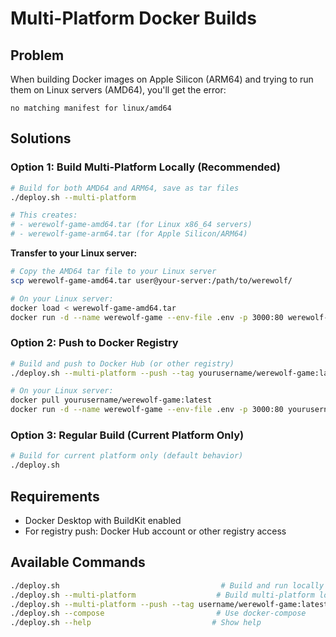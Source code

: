 # Multi-Platform Docker Builds

## Problem
When building Docker images on Apple Silicon (ARM64) and trying to run them on Linux servers (AMD64), you'll get the error:
```
no matching manifest for linux/amd64
```

## Solutions

### Option 1: Build Multi-Platform Locally (Recommended)
```bash
# Build for both AMD64 and ARM64, save as tar files
./deploy.sh --multi-platform

# This creates:
# - werewolf-game-amd64.tar (for Linux x86_64 servers)
# - werewolf-game-arm64.tar (for Apple Silicon/ARM64)
```

**Transfer to your Linux server:**
```bash
# Copy the AMD64 tar file to your Linux server
scp werewolf-game-amd64.tar user@your-server:/path/to/werewolf/

# On your Linux server:
docker load < werewolf-game-amd64.tar
docker run -d --name werewolf-game --env-file .env -p 3000:80 werewolf-game
```

### Option 2: Push to Docker Registry
```bash
# Build and push to Docker Hub (or other registry)
./deploy.sh --multi-platform --push --tag yourusername/werewolf-game:latest

# On your Linux server:
docker pull yourusername/werewolf-game:latest
docker run -d --name werewolf-game --env-file .env -p 3000:80 yourusername/werewolf-game:latest
```

### Option 3: Regular Build (Current Platform Only)
```bash
# Build for current platform only (default behavior)
./deploy.sh
```

## Requirements
- Docker Desktop with BuildKit enabled
- For registry push: Docker Hub account or other registry access

## Available Commands
```bash
./deploy.sh                                    # Build and run locally
./deploy.sh --multi-platform                  # Build multi-platform locally
./deploy.sh --multi-platform --push --tag username/werewolf-game:latest
./deploy.sh --compose                         # Use docker-compose
./deploy.sh --help                           # Show help
``` 